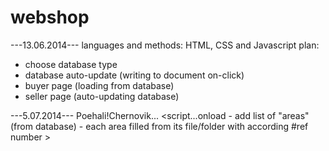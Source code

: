 webshop
=======
---13.06.2014---
languages and methods: HTML, CSS and Javascript
plan:
- choose database type
- database auto-update (writing to document on-click)
- buyer page (loading from database)
- seller page (auto-updating database)


---5.07.2014---
Poehali!Chernovik...
<script...onload - add list of "areas" (from database) - each area filled from its file/folder with according #ref number > 
